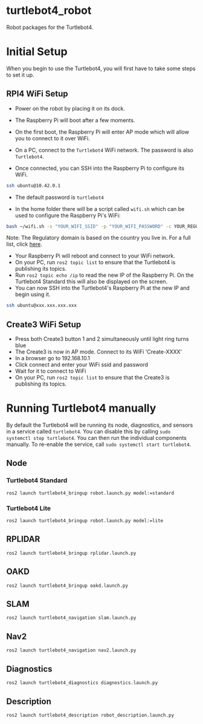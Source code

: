# turtlebot4_robot
Robot packages for the Turtlebot4.

# Initial Setup

When you begin to use the Turtlebot4, you will first have to take some steps to set it up.

## RPI4 WiFi Setup

- Power on the robot by placing it on its dock.

- The Raspberry Pi will boot after a few moments. 

- On the first boot, the Raspberry Pi will enter AP mode which will allow you to connect to it over WiFi.

- On a PC, connect to the `Turtlebot4` WiFi network. The password is also `Turtlebot4`.

- Once connected, you can SSH into the Raspberry Pi to configure its WiFi.

```bash
ssh ubuntu@10.42.0.1
```
- The default password is `turtlebot4`

- In the home folder there will be a script called `wifi.sh` which can be used to configure the Raspberry Pi's WiFi:
```bash
bash ~/wifi.sh -s "YOUR_WIFI_SSID" -p "YOUR_WIFI_PASSWORD" -c YOUR_REGULATORY_DOMAIN && sudo reboot
```
Note: The Regulatory domain is based on the country you live in. For a full list, click [here](https://www.arubanetworks.com/techdocs/InstantWenger_Mobile/Advanced/Content/Instant%20User%20Guide%20-%20volumes/Country_Codes_List.htm#regulatory_domain_3737302751_1017918).

- Your Raspberry Pi will reboot and connect to your WiFi network.
- On your PC, run `ros2 topic list` to ensure that the Turtlebot4 is publishing its topics.
- Run `ros2 topic echo /ip` to read the new IP of the Raspberry Pi. On the Turtlebot4 Standard this will also be displayed on the screen.
- You can now SSH into the Turtlebot4's Raspberry Pi at the new IP and begin using it.
```bash
ssh ubuntu@xxx.xxx.xxx.xxx
```

## Create3 WiFi Setup

- Press both Create3 button 1 and 2 simultaneously until light ring turns blue
- The Create3 is now in AP mode. Connect to its WiFi 'Create-XXXX'
- In a browser go to 192.168.10.1
- Click connect and enter your WiFi ssid and password
- Wait for it to connect to WiFi
- On your PC, run `ros2 topic list` to ensure that the Create3 is publishing its topics.

# Running Turtlebot4 manually

By default the Turtlebot4 will be running its node, diagnostics, and sensors in a service called `turtlebot4`. You can disable this by calling `sudo systemctl stop turtlebot4`. You can then run the individual components manually. To re-enable the service, call `sudo systemctl start turtlebot4`.

## Node

### Turtlebot4 Standard
`ros2 launch turtlebot4_bringup robot.launch.py model:=standard`

### Turtlebot4 Lite
`ros2 launch turtlebot4_bringup robot.launch.py model:=lite`

## RPLIDAR
`ros2 launch turtlebot4_bringup rplidar.launch.py`

## OAKD
`ros2 launch turtlebot4_bringup oakd.launch.py`

## SLAM
`ros2 launch turtlebot4_navigation slam.launch.py`

## Nav2
`ros2 launch turtlebot4_navigation nav2.launch.py`

## Diagnostics
`ros2 launch turtlebot4_diagnostics diagnostics.launch.py`

## Description
`ros2 launch turtlebot4_description robot_description.launch.py`

